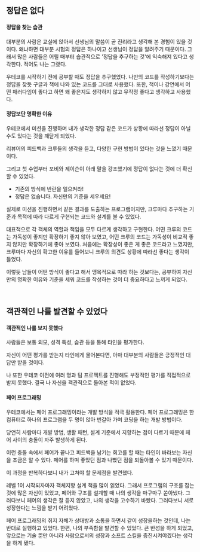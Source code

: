 ## 정답은 없다

#### 정답을 찾는 습관
대부분의 사람은 교실에 앉아서 선생님의 말씀이 곧 진리라고 생각해 본 경험이 있을 것이다. 왜냐하면 대부분 시험의 정답은 하나이고 선생님이 정답을 알려주기 때문이다. 그래서 많은 사람들은 어릴 때부터 습관적으로 '정답을 추구하는 것'에 익숙해져 있다고 생각한다. 적어도 나는 그랬다.

우테코를 시작하기 전에 공부할 때도 정답을 추구했었다. 나만의 코드를 작성하기보다는 정답을 찾듯 구글과 책에 나와 있는 코드를 그대로 사용했다. 또한, 책이나 강연에서 어떤 패러다임이 좋다고 하면 왜 좋은지도 생각하지 않고 무작정 좋다고 생각하고 사용했다.

#### 정답보단 명확한 이유
우테코에서 미션을 진행하며 내가 생각한 정답 같은 코드가 상황에 따라선 정답이 아닐 수도 있다는 것을 깨닫게 되었다. 

리뷰어의 피드백과 크루들의 생각을 듣고, 다양한 구현 방법이 있다는 것을 느꼈기 때문이다.

그리고 첫 수업부터 포비와 제이슨이 아래 말을 강조했기에 정답이 없다는 것에 더 확신할 수 있었다.

* 기존의 방식에 반란을 일으켜라!
* 정답은 없습니다. 자신만의 기준을 세우세요!

실제로 미션을 진행하면서 같은 결과를 도출하는 프로그램이지만, 크루마다 추구하는 기준과 목적에 따라 다르게 구현되는 코드와 설계를 볼 수 있었다.

대표적으로 각 객체의 역할과 책임을 모두 다르게 생각하고 구현한다. 어떤 크루의 코드는 가독성이 좋지만 확장하기 좋지 않아 보였고, 어떤 크루의 코드는 가독성이 비교적 좋지 않지만 확장하기에 좋아 보였다. 처음에는 확장성이 좋은 게 좋은 코드라고 느꼈지만, 크루마다 자신의 확고한 이유를 들어보니 크루의 의견도 상황에 따라선 좋다는 생각이 들었다.

이렇듯 남들이 어떤 방식이 좋다고 해서 맹목적으로 따라 하는 것보다는, 공부하여 자신만의 명확한 이유와 기준을 세워 코드를 작성하는 것이 더 중요하다고 느끼게 되었다. 

<br>

## 객관적인 나를 발견할 수 있었다

#### 객관적인 나를 보지 못했다
사람들은 보통 외모, 성격 특성, 습관 등을 통해 타인을 평가한다. 

자신이 어떤 평가를 받는지 타인에게 물어본다면, 아마 대부분의 사람들은 긍정적인 대답만 받을 것이다.

나 또한 우테코 이전에 여러 명과 팀 프로젝트를 진행해도 부정적인 평가를 직접적으로 받지 못했다. 결국 나 자신을 객관적으로 돌아본 적이 없었다.

#### 페어 프로그래밍
우테코에서는 페어 프로그래밍이라는 개발 방식을 적극 활용한다. 페어 프로그래밍은 한 컴퓨터로 하나의 프로그램을 두 명이 앉아 번갈아 가며 코딩을 하는 개발 방법이다.

당연히 사람마다 개발 방법, 생활 패턴, 설계 기준에서 지향하는 점이 다르기 때문에 페어 사이의 충돌이 자주 발생하게 된다. 

이런 충돌 속에서 페어가 끝나고 피드백을 남기는 회고를 할 때는 타인이 바라보는 자신을 조금은 알 수 있다. 페어를 하며 좋았던 점과 나빴던 점을 되돌아볼 수 있기 때문이다.

이 과정을 반복하다보니 내가 고쳐야 할 문제점을 발견했다. 

레벨 1이 시작되자마자 객체지향 설계 책을 많이 읽었다. 그래서 프로그램의 구조를 잡는 것에 많은 자신이 있었고, 페어와 구조를 설계할 때 나의 생각을 마구마구 쏟아냈다. 그러다보니 페어의 생각은 잘 듣지 않았고, 나의 생각을 고수하기 바빴다. 그러다보니 서로 성장한다는 느낌을 받기 어려웠다.

페어 프로그래밍의 취지 자체가 상대방과 소통을 하면서 같이 성장을하는 것인데, 나는 반대로 실행하고 있었다. 한편, 나의 부족함을 발견할 수 있었다. 큰 반성을 하게 되었고, 앞으로는 기술 뿐만 아니라 사람으로서의 성장과 소프트 스킬을 증진시켜야겠다는 생각을 하게 됐다.


